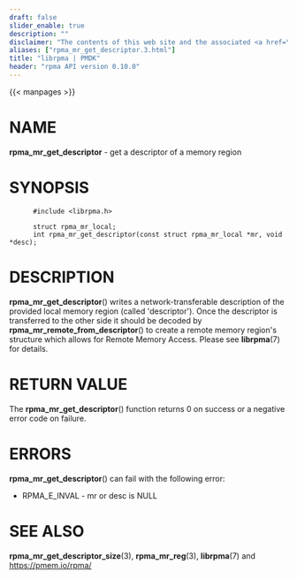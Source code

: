 ```yaml
---
draft: false
slider_enable: true
description: ""
disclaimer: "The contents of this web site and the associated <a href=\"https://github.com/pmem\">GitHub repositories</a> are BSD-licensed open source."
aliases: ["rpma_mr_get_descriptor.3.html"]
title: "librpma | PMDK"
header: "rpma API version 0.10.0"
---
```

{{< manpages >}}

[comment]: <> (SPDX-License-Identifier: BSD-3-Clause)
[comment]: <> (Copyright 2020, Intel Corporation)

NAME
====

**rpma\_mr\_get\_descriptor** - get a descriptor of a memory region

SYNOPSIS
========

          #include <librpma.h>

          struct rpma_mr_local;
          int rpma_mr_get_descriptor(const struct rpma_mr_local *mr, void *desc);

DESCRIPTION
===========

**rpma\_mr\_get\_descriptor**() writes a network-transferable
description of the provided local memory region (called \'descriptor\').
Once the descriptor is transferred to the other side it should be
decoded by **rpma\_mr\_remote\_from\_descriptor**() to create a remote
memory region\'s structure which allows for Remote Memory Access. Please
see **librpma**(7) for details.

RETURN VALUE
============

The **rpma\_mr\_get\_descriptor**() function returns 0 on success or a
negative error code on failure.

ERRORS
======

**rpma\_mr\_get\_descriptor**() can fail with the following error:

-   RPMA\_E\_INVAL - mr or desc is NULL

SEE ALSO
========

**rpma\_mr\_get\_descriptor\_size**(3), **rpma\_mr\_reg**(3),
**librpma**(7) and https://pmem.io/rpma/
